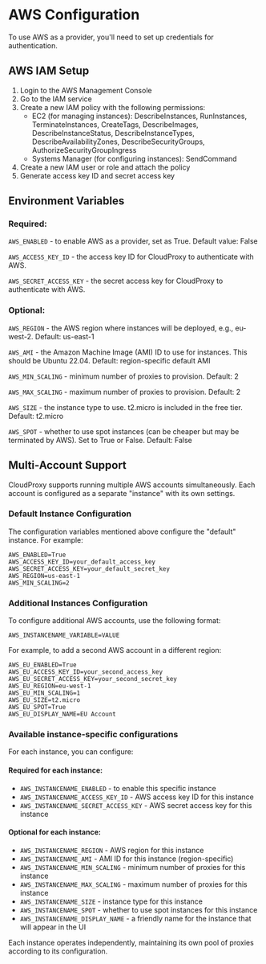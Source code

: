 # AWS Configuration

To use AWS as a provider, you'll need to set up credentials for authentication.

## AWS IAM Setup

1. Login to the AWS Management Console
2. Go to the IAM service
3. Create a new IAM policy with the following permissions:
   - EC2 (for managing instances): DescribeInstances, RunInstances, TerminateInstances, CreateTags, DescribeImages, DescribeInstanceStatus, DescribeInstanceTypes, DescribeAvailabilityZones, DescribeSecurityGroups, AuthorizeSecurityGroupIngress
   - Systems Manager (for configuring instances): SendCommand
4. Create a new IAM user or role and attach the policy
5. Generate access key ID and secret access key

## Environment Variables

### Required:
``AWS_ENABLED`` - to enable AWS as a provider, set as True. Default value: False

``AWS_ACCESS_KEY_ID`` - the access key ID for CloudProxy to authenticate with AWS.

``AWS_SECRET_ACCESS_KEY`` - the secret access key for CloudProxy to authenticate with AWS.

### Optional:
``AWS_REGION`` - the AWS region where instances will be deployed, e.g., eu-west-2. Default: us-east-1

``AWS_AMI`` - the Amazon Machine Image (AMI) ID to use for instances. This should be Ubuntu 22.04. Default: region-specific default AMI

``AWS_MIN_SCALING`` - minimum number of proxies to provision. Default: 2

``AWS_MAX_SCALING`` - maximum number of proxies to provision. Default: 2

``AWS_SIZE`` - the instance type to use. t2.micro is included in the free tier. Default: t2.micro

``AWS_SPOT`` - whether to use spot instances (can be cheaper but may be terminated by AWS). Set to True or False. Default: False

## Multi-Account Support

CloudProxy supports running multiple AWS accounts simultaneously. Each account is configured as a separate "instance" with its own settings.

### Default Instance Configuration

The configuration variables mentioned above configure the "default" instance. For example:

```
AWS_ENABLED=True
AWS_ACCESS_KEY_ID=your_default_access_key
AWS_SECRET_ACCESS_KEY=your_default_secret_key
AWS_REGION=us-east-1
AWS_MIN_SCALING=2
```

### Additional Instances Configuration

To configure additional AWS accounts, use the following format:
```
AWS_INSTANCENAME_VARIABLE=VALUE
```

For example, to add a second AWS account in a different region:

```
AWS_EU_ENABLED=True
AWS_EU_ACCESS_KEY_ID=your_second_access_key
AWS_EU_SECRET_ACCESS_KEY=your_second_secret_key
AWS_EU_REGION=eu-west-1
AWS_EU_MIN_SCALING=1
AWS_EU_SIZE=t2.micro
AWS_EU_SPOT=True
AWS_EU_DISPLAY_NAME=EU Account
```

### Available instance-specific configurations

For each instance, you can configure:

#### Required for each instance:
- `AWS_INSTANCENAME_ENABLED` - to enable this specific instance
- `AWS_INSTANCENAME_ACCESS_KEY_ID` - AWS access key ID for this instance
- `AWS_INSTANCENAME_SECRET_ACCESS_KEY` - AWS secret access key for this instance

#### Optional for each instance:
- `AWS_INSTANCENAME_REGION` - AWS region for this instance
- `AWS_INSTANCENAME_AMI` - AMI ID for this instance (region-specific)
- `AWS_INSTANCENAME_MIN_SCALING` - minimum number of proxies for this instance
- `AWS_INSTANCENAME_MAX_SCALING` - maximum number of proxies for this instance
- `AWS_INSTANCENAME_SIZE` - instance type for this instance
- `AWS_INSTANCENAME_SPOT` - whether to use spot instances for this instance
- `AWS_INSTANCENAME_DISPLAY_NAME` - a friendly name for the instance that will appear in the UI

Each instance operates independently, maintaining its own pool of proxies according to its configuration.